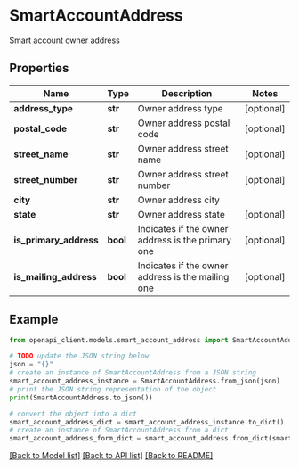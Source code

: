 # SmartAccountAddress

Smart account owner address

## Properties

Name | Type | Description | Notes
------------ | ------------- | ------------- | -------------
**address_type** | **str** | Owner address type | [optional] 
**postal_code** | **str** | Owner address postal code | [optional] 
**street_name** | **str** | Owner address street name | [optional] 
**street_number** | **str** | Owner address street number | [optional] 
**city** | **str** | Owner address city | 
**state** | **str** | Owner address state | [optional] 
**is_primary_address** | **bool** | Indicates if the owner address is the primary one | [optional] 
**is_mailing_address** | **bool** | Indicates if the owner address is the mailing one | [optional] 

## Example

```python
from openapi_client.models.smart_account_address import SmartAccountAddress

# TODO update the JSON string below
json = "{}"
# create an instance of SmartAccountAddress from a JSON string
smart_account_address_instance = SmartAccountAddress.from_json(json)
# print the JSON string representation of the object
print(SmartAccountAddress.to_json())

# convert the object into a dict
smart_account_address_dict = smart_account_address_instance.to_dict()
# create an instance of SmartAccountAddress from a dict
smart_account_address_form_dict = smart_account_address.from_dict(smart_account_address_dict)
```
[[Back to Model list]](../README.md#documentation-for-models) [[Back to API list]](../README.md#documentation-for-api-endpoints) [[Back to README]](../README.md)


